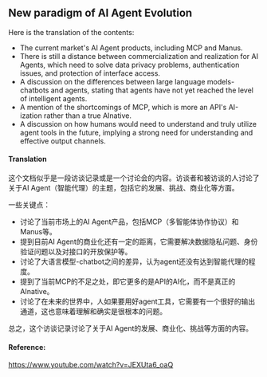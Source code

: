 ## New paradigm of AI Agent Evolution

Here is the translation of the contents:

*   The current market's AI Agent products, including MCP and Manus.
*   There is still a distance between commercialization and realization for AI Agents, which need to solve data privacy problems, authentication issues, and protection of interface access.
*   A discussion on the differences between large language models-chatbots and agents, stating that agents have not yet reached the level of intelligent agents.
*   A mention of the shortcomings of MCP, which is more an API's AI-ization rather than a true AInative.
*   A discussion on how humans would need to understand and truly utilize agent tools in the future, implying a strong need for understanding and effective output channels.

#### Translation 

这个文档似乎是一段访谈记录或是一个讨论会的内容。访谈者和被访谈的人讨论了关于AI Agent（智能代理）的主题，包括它的发展、挑战、商业化等方面。

一些关键点：

*   讨论了当前市场上的AI Agent产品，包括MCP（多智能体协作协议）和Manus等。
*   提到目前AI Agent的商业化还有一定的距离，它需要解决数据隐私问题、身份验证问题以及对接口的开放保护等。
*   讨论了大语言模型-chatbot之间的差异，认为agent还没有达到智能代理的程度。
*   提到了当前MCP的不足之处，即它更多的是API的AI化，而不是真正的AInative。
*   讨论了在未来的世界中，人如果要用好agent工具，它需要有一个很好的输出通道，这也意味着理解和确实是很根本的问题。

总之，这个访谈记录讨论了关于AI Agent的发展、商业化、挑战等方面的内容。

#### Reference: 

https://www.youtube.com/watch?v=JEXUta6_oaQ